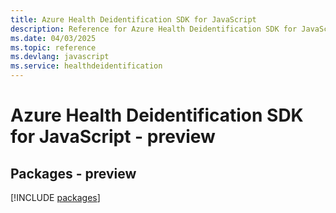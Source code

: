 ```yaml
---
title: Azure Health Deidentification SDK for JavaScript
description: Reference for Azure Health Deidentification SDK for JavaScript
ms.date: 04/03/2025
ms.topic: reference
ms.devlang: javascript
ms.service: healthdeidentification
---
```

# Azure Health Deidentification SDK for JavaScript - preview
## Packages - preview
[!INCLUDE [packages](health-deidentification-index.md)]